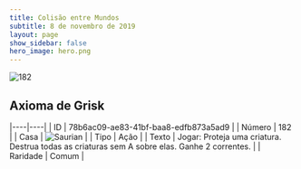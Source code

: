 ```yaml
---
title: Colisão entre Mundos
subtitle: 8 de novembro de 2019
layout: page
show_sidebar: false
hero_image: hero.png
---
```


![182](https://cdn.keyforgegame.com/media/card_front/pt/452_182_GQRGVXG78994_pt.png)

## Axioma de Grisk

|----|----|
| ID | 78b6ac09-ae83-41bf-baa8-edfb873a5ad9 |
| Número | 182 |
| Casa | ![Saurian](https://archonarcana.com/images/thumb/9/9e/Saurian_P.png/22px-Saurian_P.png "Sauro") |
| Tipo | Ação |
| Texto | Jogar: Proteja uma criatura. Destrua todas as criaturas sem A sobre elas. Ganhe 2 correntes. |
| Raridade | Comum |
